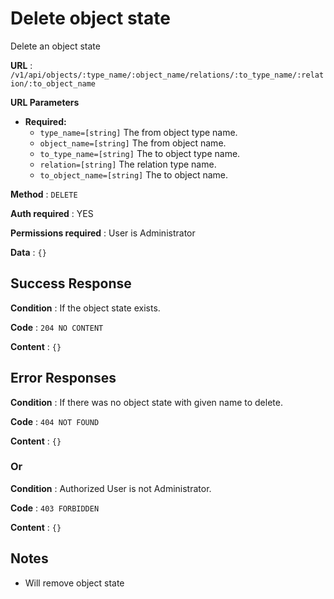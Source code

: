 # Delete object state

Delete an object state

**URL** : `/v1/api/objects/:type_name/:object_name/relations/:to_type_name/:relation/:to_object_name`

**URL Parameters**

* **Required:**
  * `type_name=[string]` The from object type name.
  * `object_name=[string]` The from object name.
  * `to_type_name=[string]` The to object type name.
  * `relation=[string]` The relation type name.
  * `to_object_name=[string]` The to object name.

**Method** : `DELETE`

**Auth required** : YES

**Permissions required** : User is Administrator

**Data** : `{}`

## Success Response

**Condition** : If the object state exists.

**Code** : `204 NO CONTENT`

**Content** : `{}`

## Error Responses

**Condition** : If there was no object state with given name to delete.

**Code** : `404 NOT FOUND`

**Content** : `{}`

### Or

**Condition** : Authorized User is not Administrator.

**Code** : `403 FORBIDDEN`

**Content** : `{}`


## Notes

* Will remove object state
